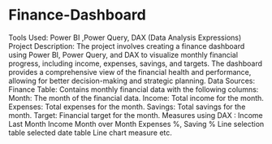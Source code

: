 # Finance-Dashboard
 Tools Used:  Power BI ,Power Query, DAX (Data Analysis Expressions)
 Project Description:
 The project involves creating a finance dashboard using Power BI, Power Query, and DAX to visualize monthly financial progress, including income, expenses, savings, and targets. 
 The dashboard provides a comprehensive view of the financial health and performance, allowing for better decision-making and strategic planning.
 Data Sources:
 Finance Table: Contains monthly financial data with the following columns:
 Month: The month of the financial data.
 Income: Total income for the month.
 Expenses: Total expenses for the month.
 Savings: Total savings for the month.
 Target: Financial target for the month.
 Measures using DAX :
 Income Last Month
 Income Month over Month
 Expenses %, Saving %
 Line selection table
 selected date table
 Line chart measure etc.
